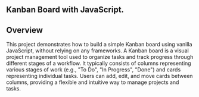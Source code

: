 ## Kanban Board with JavaScript.
## Overview
This project demonstrates how to build a simple Kanban board using vanilla JavaScript, without relying on any frameworks. A Kanban board is a visual project management tool used to organize tasks and track progress through different stages of a workflow. It typically consists of columns representing various stages of work (e.g., "To Do", "In Progress", "Done") and cards representing individual tasks. Users can add, edit, and move cards between columns, providing a flexible and intuitive way to manage projects and tasks.

